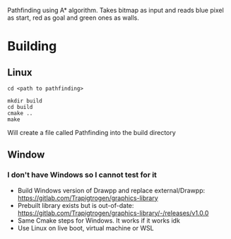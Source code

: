 Pathfinding using A* algorithm. Takes bitmap as input and reads blue pixel as start, red as goal and green ones as walls.

# Building

## Linux

```
cd <path to pathfinding>

mkdir build
cd build
cmake ..
make
```
Will create a file called Pathfinding into the build directory

## Window

### I don't have Windows so I cannot test for it

* Build Windows version of Drawpp and replace external/Drawpp: https://gitlab.com/Trapigtrogen/graphics-library
* Prebuilt library exists but is out-of-date: https://gitlab.com/Trapigtrogen/graphics-library/-/releases/v1.0.0
* Same Cmake steps for Windows. It works if it works idk
* Use Linux on live boot, virtual machine or WSL
